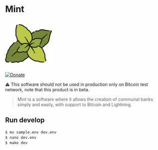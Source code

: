 # Mint

<div>
    <img src="./images/logo.png" height=150 width=150/>
</div>

[![Donate](https://img.shields.io/badge/Donate-Bitcoin-green.svg)](https://coinos.io/grayfinance)

:warning: This software should not be used in production only on Bitcoin test network, note that this product is in beta.

> Mint is a software where it allows the creation of communal banks simply and easily, with support to Bitcoin and Lightning.
 
## Run develop 
```bash
$ mv sample.env dev.env
$ nano dev.env
$ make dev
```
